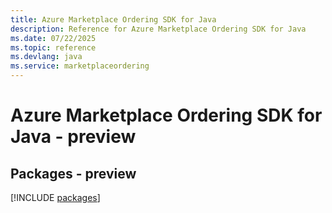 ```yaml
---
title: Azure Marketplace Ordering SDK for Java
description: Reference for Azure Marketplace Ordering SDK for Java
ms.date: 07/22/2025
ms.topic: reference
ms.devlang: java
ms.service: marketplaceordering
---
```

# Azure Marketplace Ordering SDK for Java - preview
## Packages - preview
[!INCLUDE [packages](marketplace-ordering-index.md)]